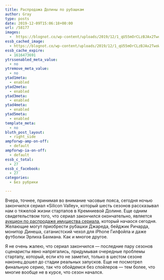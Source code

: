 ```yaml
---
title: Распродажа Долины по рубашкам
author: Gray
type: posts
date: 2019-12-09T15:06:18+00:00
url: /58177
images:
  -  https://blognot.co/wp-content/uploads/2019/12/1_qU55mOrCLzBJAx2TwoWd8Q.jpeg
essb_cached_image:
  - https://blognot.co/wp-content/uploads/2019/12/1_qU55mOrCLzBJAx2TwoWd8Q.jpeg
essb_cache_expire:
  - 1616473691
ytrssenabled_meta_value:
  - no
ytremove_meta_value:
  - no
ytad1meta:
  - enabled
ytad2meta:
  - enabled
ytad3meta:
  - enabled
ytad4meta:
  - enabled
ytad5meta:
  - enabled
template_meta:
  - no
bluth_post_layout:
  - right_side
ampforwp-amp-on-off:
  - default
ampforwp-ia-on-off:
  - default
essb_c_total:
  - 27
essb_c_facebook:
  - 27
categories:
  - Без рубрики

---
```








Вчера, точнее, принимая во внимание часовые пояса, сегодня ночью закончился сериал «Silicon Valley», который шесть сезонов рассказывал нам о тяжелой жизни стартапов в Кремниевой Долине. Еще одним свидетельством того, что сериал закончился окончательно, является [аукцион по распродаже имущества сериала][1], который начаося сегодня. Желающие могут приобрести рубашки Джареда, бейджик Ричарда, монитор Динеша, сатанистский чехол для iPhone Гилфойла и даже футболки Эрлиха Бахмана. Как и многое другое.

Я не очень жалею, что сериал закончился — последние пару сезонов сценаристы явно напрягались, придумывая очередные проблемы стартапу, который, если кто не заметил, только в шестом сезоне наконец дошел до стадии реальных запусков. Еще не посмотрел финальную серию, так что обойдемся без спойлеров — тем более, что многие вообще не в курсе, что сезон начался.

 [1]: https://auction.screenbid.com/view-auctions/catalog/id/126